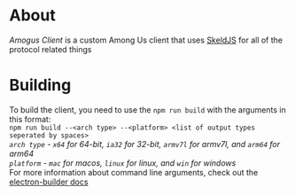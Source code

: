# About
*Amogus Client* is a custom Among Us client that uses [SkeldJS](https://github.com/SkeldJS/SkeldJS) for all of the protocol related things
# Building
To build the client, you need to use the `npm run build` with the arguments in this format:<br/>
`npm run build --<arch type> --<platform> <list of output types seperated by spaces>`<br/>
*`arch type` - `x64` for 64-bit, `ia32` for 32-bit, `armv7l` for armv7l, and `arm64` for arm64*<br/>
*`platform` - `mac` for macos, `linux` for linux, and `win` for windows*<br/>
For more information about command line arguments, check out the [electron-builder docs](https://www.electron.build/cli)